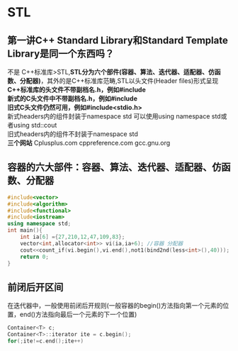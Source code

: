 # STL

## 第一讲C++ Standard Library和Standard Template Library是同一个东西吗？

不是 C++标准库>STL,**STL分为六个部件(容器、算法、迭代器、适配器、仿函数、分配器)**，其外的是C++标准库范畴,STL以头文件(Header files)形式呈现  
**C++标准库的头文件不带副档名.h，例如#include<vector>**  
**新式的C头文件中不带副档名.h，例如#include<cstdio>**  
**旧式C头文件仍然可用，例如#include<stdio.h>**  
新式headers内的组件封装于namespace std 可以使用using namespace std或者using std::cout  
旧式headers内的组件不封装于namespace std  
**三个网站**
Cplusplus.com cppreference.com gcc.gnu.org  

## 容器的六大部件：容器、算法、迭代器、适配器、仿函数、分配器  

```c++
#include<vector>
#include<algorithm>
#include<functional>
#include<iostream>
using namespace std;
int main(){
    int ia[6] ={27,210,12,47,109,83};
    vector<int,allocator<int>> vi(ia,ia+6); //容器 分配器
    cout<<count_if(vi.begin(),vi.end(),not1(bind2nd(less<int>(),40))); //算法
    return 0;
}
```

## 前闭后开区间

在迭代器中，一般使用前闭后开规则(一般容器的begin()方法指向第一个元素的位置，end()方法指向最后一个元素的下一个位置)  

```c++
Container<T> c;
Container<T>::iterator ite = c.begin();
for(;ite!=c.end();ite++)
```
